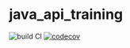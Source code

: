 # java_api_training
![build CI](https://github.com/nmolina42/java_api_training/actions/workflows/build.yml/badge.svg)
[![codecov](https://codecov.io/gh/nmolina42/java_api_training/branch/main/graph/badge.svg?token=GCMARUUL9F)](https://codecov.io/gh/nmolina42/java_api_training)
